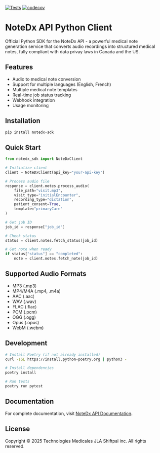 [![Tests](https://github.com/martelman/NoteDx-API-Client/actions/workflows/test.yml/badge.svg)](https://github.com/martelman/NoteDx-API-Client/actions/workflows/test.yml)
[![codecov](https://codecov.io/gh/martelman/NoteDx-API-Client/graph/badge.svg?token=O64HJ8B0BF)](https://codecov.io/gh/martelman/NoteDx-API-Client)


# NoteDx API Python Client

Official Python SDK for the NoteDx API - a powerful medical note generation service that converts audio recordings into structured medical notes, fully compliant with data privay laws in Canada and the US.

## Features

- Audio to medical note conversion
- Support for multiple languages (English, French)
- Multiple medical note templates
- Real-time job status tracking
- Webhook integration
- Usage monitoring

## Installation

```bash
pip install notedx-sdk
```

## Quick Start

```python
from notedx_sdk import NoteDxClient

# Initialize client
client = NoteDxClient(api_key="your-api-key")

# Process audio file
response = client.notes.process_audio(
    file_path="visit.mp3",
    visit_type="initialEncounter",
    recording_type="dictation",
    patient_consent=True,
    template="primaryCare"
)

# Get job ID
job_id = response["job_id"]

# Check status
status = client.notes.fetch_status(job_id)

# Get note when ready
if status["status"] == "completed":
    note = client.notes.fetch_note(job_id)
```

## Supported Audio Formats

- MP3 (.mp3)
- MP4/M4A (.mp4, .m4a)
- AAC (.aac)
- WAV (.wav)
- FLAC (.flac)
- PCM (.pcm)
- OGG (.ogg)
- Opus (.opus)
- WebM (.webm)

## Development

```bash
# Install Poetry (if not already installed)
curl -sSL https://install.python-poetry.org | python3 -

# Install dependencies
poetry install

# Run tests
poetry run pytest
```

## Documentation

For complete documentation, visit [NoteDx API Documentation](https://notedx.gitbook.io/notedx-api).

## License

Copyright © 2025 Technologies Medicales JLA Shiftpal inc. All rights reserved.